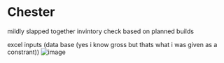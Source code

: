 # Chester
mildly slapped together invintory check based on planned builds

excel inputs (data base (yes i know gross but thats what i was given as a constrant))
![image](https://user-images.githubusercontent.com/60269765/133912912-fc735e26-401c-4967-8fee-4c270877b3e7.png)
